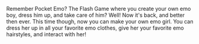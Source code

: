 Remember Pocket Emo? The Flash Game where you create your own emo boy, dress him up, and take care of him? Well! Now it's back, and better then ever. This time though, now you can make your own emo girl. You can dress her up in all your favorite emo clothes, give her your favorite emo hairstyles, and interact with her! 